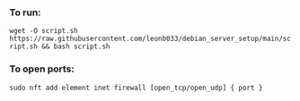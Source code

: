 ### To run:
`wget -O script.sh https://raw.githubusercontent.com/leonb033/debian_server_setup/main/script.sh && bash script.sh`

### To open ports:
`sudo nft add element inet firewall [open_tcp/open_udp] { port }`

